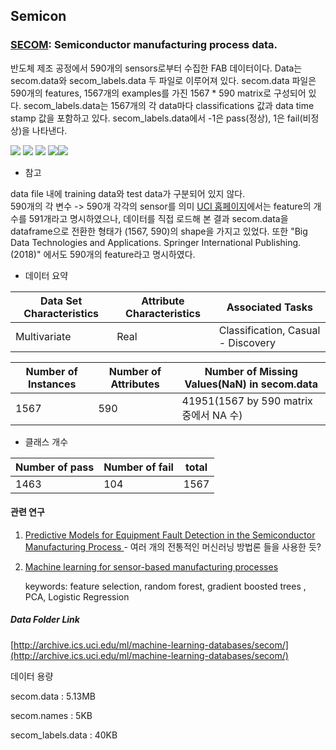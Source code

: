 ## Semicon  
### [SECOM](http://archive.ics.uci.edu/ml/datasets/secom): Semiconductor manufacturing process data.  

반도체 제조 공정에서 590개의 sensors로부터 수집한 FAB 데이터이다. Data는 secom.data와 secom_labels.data 두 파일로
이루어져 있다. secom.data 파일은 590개의 features, 1567개의 examples를 가진 1567 * 590 matrix로 구성되어 있다.  secom_labels.data는 1567개의 각 data마다 classifications 값과 data time stamp 값을 포함하고 있다. secom_labels.data에서 -1은 pass(정상), 1은 fail(비정상)을 나타낸다.   

![](https://img.shields.io/badge/sector-semicon-blue.svg)
![](https://img.shields.io/badge/labeled-yes-blue.svg)
![](https://img.shields.io/badge/time--series-yes-blue.svg)
![](https://img.shields.io/badge/feature_selection-gray.svg)![](<https://img.shields.io/badge/simulation-no-red.svg>)         


- 참고  

data file 내에 training data와 test data가 구분되어 있지 않다.  
590개의 각 변수 -> 590개 각각의 sensor를 의미 
[UCI 홈페이지](http://archive.ics.uci.edu/ml/datasets/secom)에서는 feature의 개수를 591개라고 명시하였으나, 데이터를 직접 로드해 본 결과 secom.data을 dataframe으로 전환한 형태가 (1567, 590)의 shape을 가지고 있었다. 또한 "Big Data Technologies and Applications. Springer International Publishing. (2018)" 에서도 590개의 feature라고 명시하였다.  

- 데이터 요약  

Data Set Characteristics | Attribute Characteristics | Associated Tasks  
---- | ---- | ----  
Multivariate | Real | Classification, Casual - Discovery  

Number of Instances | Number of Attributes | Number of Missing Values(NaN) in secom.data 
---- | ---- | ----  
1567 | 590 | 41951(1567 by 590 matrix 중에서 NA 수)    

- 클래스 개수  

Number of pass | Number of fail | total 
---- | ---- | ---- 
 1463 | 104  | 1567  

#### 관련 연구  

1. [Predictive Models for Equipment Fault Detection in the
   Semiconductor Manufacturing Process ](<http://www.ijetch.org/vol8/898-T10023.pdf>) - 여러 개의 전통적인 머신러닝 방법론 들을 사용한 듯?  

2. [Machine learning for sensor-based manufacturing processes](<https://ieeexplore.ieee.org/document/8116997>)   

   keywords: feature selection, random forest, gradient boosted trees , PCA, Logistic Regression  

   


##### Data Folder Link  
[http://archive.ics.uci.edu/ml/machine-learning-databases/secom/](http://archive.ics.uci.edu/ml/machine-learning-databases/secom/)  

데이터 용량  

secom.data : 5.13MB    

secom.names : 5KB    

secom_labels.data :   40KB   






